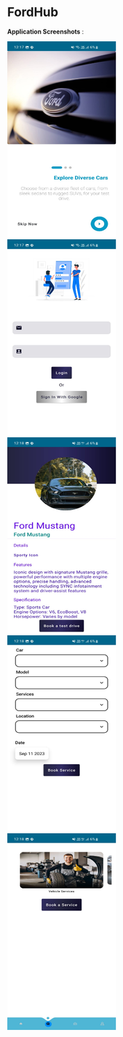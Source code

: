 # FordHub

**Application Screenshots** :

<img width="250" height="450" src="https://github.com/AsmiyaBegum/fordHub/blob/main/ScreenShots/WhatsApp%20Image%202023-09-11%20at%2012.19.11%20(2).jpeg"> &nbsp;&nbsp;&nbsp;&nbsp;&nbsp; &nbsp;&nbsp;&nbsp;&nbsp;&nbsp; <img width="250" height="450" src="https://github.com/AsmiyaBegum/fordHub/blob/main/ScreenShots/WhatsApp%20Image%202023-09-11%20at%2012.19.11%20(1).jpeg"> &nbsp;&nbsp;&nbsp;&nbsp;&nbsp; &nbsp;&nbsp;&nbsp;&nbsp;&nbsp; <img width="250" height="450" src="https://github.com/AsmiyaBegum/fordHub/blob/main/ScreenShots/WhatsApp%20Image%202023-09-11%20at%2012.19.10%20(2).jpeg">&nbsp;&nbsp;&nbsp;&nbsp;&nbsp; &nbsp;&nbsp;&nbsp;&nbsp;&nbsp; <img width="250" height="450" src="https://github.com/AsmiyaBegum/fordHub/blob/main/ScreenShots/WhatsApp%20Image%202023-09-11%20at%2012.19.10.jpeg">&nbsp;&nbsp;&nbsp;&nbsp;&nbsp; &nbsp;&nbsp;&nbsp;&nbsp;&nbsp; <img width="250" height="450" src="https://github.com/AsmiyaBegum/fordHub/blob/main/ScreenShots/WhatsApp%20Image%202023-09-11%20at%2012.19.10%20(1).jpeg">

